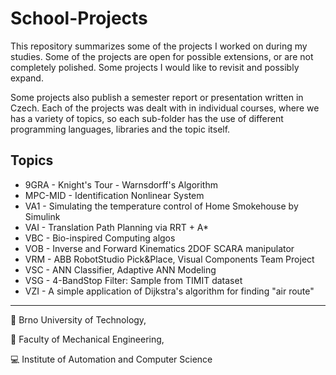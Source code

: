 # School-Projects

This repository summarizes some of the projects I worked on during my studies. Some of the projects are open for possible extensions, or are not completely polished. Some projects I would like to revisit and possibly expand.

Some projects also publish a semester report or presentation written in Czech. Each of the projects was dealt with in individual courses, where we has a variety of topics, so each sub-folder has the use of different programming languages, libraries and the topic itself.

## Topics

* 9GRA - Knight's Tour - Warnsdorff's Algorithm
* MPC-MID - Identification Nonlinear System
* VA1 - Simulating the temperature control of Home Smokehouse by Simulink
* VAI - Translation Path Planning via RRT + A*
* VBC - Bio-inspired Computing algos
* VOB - Inverse and Forward Kinematics 2DOF SCARA manipulator
* VRM - ABB RobotStudio Pick&Place, Visual Components Team Project
* VSC - ANN Classifier, Adaptive ANN Modeling
* VSG - 4-BandStop Filter: Sample from TIMIT dataset
* VZI - A simple application of Dijkstra's algorithm for finding "air route"

---

:red_circle: Brno University of Technology,

:large_blue_circle: Faculty of Mechanical Engineering,

:computer: Institute of Automation and Computer Science
